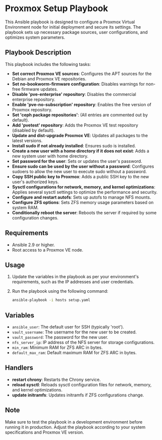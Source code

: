 # Proxmox Setup Playbook

This Ansible playbook is designed to configure a Proxmox Virtual Environment node for initial deployment and secure its settings. The playbook sets up necessary package sources, user configurations, and optimizes system parameters.

## Playbook Description

This playbook includes the following tasks:

- **Set correct Proxmox VE sources**: Configures the APT sources for the Debian and Proxmox VE repositories.
- **Set no-bookworm-firmware configuration**: Disables warnings for non-free firmware updates.
- **Disable 'pve-enterprise' repository**: Disables the commercial enterprise repository.
- **Enable 'pve-no-subscription' repository**: Enables the free version of Proxmox repository.
- **Set 'ceph package repositories'**: (All entries are commented out by default).
- **Add 'pvetest' repository**: Adds the Proxmox VE test repository (disabled by default).
- **Update and dist-upgrade Proxmox VE**: Updates all packages to the latest versions.
- **Install sudo if not already installed**: Ensures sudo is installed.
- **Create a new user with a home directory if it does not exist**: Adds a new system user with home directory.
- **Set password for the user**: Sets or updates the user's password.
- **Ensure sudo can be used by the user without a password**: Configures sudoers to allow the new user to execute sudo without a password.
- **Copy SSH public key to Proxmox**: Adds a public SSH key to the new user's authorized keys.
- **Sysctl configurations for network, memory, and kernel optimizations**: Applies several sysctl settings to optimize the performance and security.
- **Configure and restart autofs**: Sets up autofs to manage NFS mounts.
- **Configure ZFS options**: Sets ZFS memory usage parameters based on system RAM.
- **Conditionally reboot the server**: Reboots the server if required by some configuration changes.

## Requirements

- Ansible 2.9 or higher.
- Root access to a Proxmox VE node.

## Usage

1. Update the variables in the playbook as per your environment's requirements, such as the IP addresses and user credentials.
2. Run the playbook using the following command:

    ```bash
    ansible-playbook -i hosts setup.yaml
    ```

## Variables

- `ansible_user`: The default user for SSH (typically 'root').
- `vault_username`: The username for the new user to be created.
- `vault_password`: The password for the new user.
- `nfs_server_ip`: IP address of the NFS server for storage configurations.
- `min_ram`: Minimum RAM for ZFS ARC in bytes.
- `default_max_ram`: Default maximum RAM for ZFS ARC in bytes.

## Handlers

- **restart chrony**: Restarts the Chrony service.
- **reload sysctl**: Reloads sysctl configuration files for network, memory, and kernel optimizations.
- **update initramfs**: Updates initramfs if ZFS configurations change.

## Note

Make sure to test the playbook in a development environment before running it in production. Adjust the playbook according to your system specifications and Proxmox VE version.
